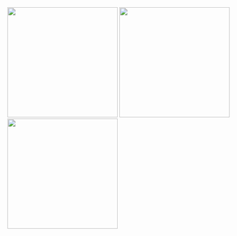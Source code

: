 <img src="https://github.com/evanjt06/Lysten/assets/59384760/ce18672d-55c2-4e5a-a6a3-7435c1655935" width="250">
<img src="https://github.com/evanjt06/Lysten/assets/59384760/ee821256-d9eb-452f-9b73-ad12a46648e2" width="250">
<img src="https://github.com/evanjt06/Lysten/assets/59384760/7b77fdfc-4778-4b85-8b5a-ed387dcd355c" width="250">

